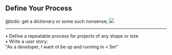 Define Your Process
-------------------

@todo: get a dictionary or some such nonsense;
<img class="side-by-side-img" src="lando-space.jpg" />

----

<div class="fragment fade-in text-left bullet">
  &bull; Define a repeatable process for projects of any shape or size
</div>

<div class="fragment fade-in text-left bullet">
  &bull; Write a user story:
  <div class="fragment fade-in quote">
    "As a developer, I want ot be up and running in < 5m"
  </div>
</div>

